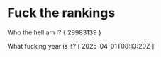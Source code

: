 # Fuck the rankings

Who the hell am I?
{ 29983139 }

What fucking year is it?
[ 2025-04-01T08:13:20Z ]
